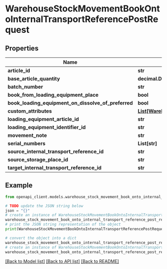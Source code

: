 # WarehouseStockMovementBookOntoInternalTransportReferencePostRequest


## Properties

Name | Type | Description | Notes
------------ | ------------- | ------------- | -------------
**article_id** | **str** |  | 
**base_article_quantity** | **decimal.Decimal** |  | 
**batch_number** | **str** |  | [optional] 
**book_from_loading_equipment_place** | **bool** |  | [optional] 
**book_loading_equipment_on_dissolve_of_preferred** | **bool** |  | [optional] 
**custom_attributes** | [**List[WarehouseStockMovementBookDirectStockTransferPostRequestCustomAttributesInner]**](WarehouseStockMovementBookDirectStockTransferPostRequestCustomAttributesInner.md) |  | [optional] 
**loading_equipment_article_id** | **str** |  | [optional] 
**loading_equipment_identifier_id** | **str** |  | [optional] 
**movement_note** | **str** |  | [optional] 
**serial_numbers** | **List[str]** |  | [optional] 
**source_internal_transport_reference_id** | **str** |  | [optional] 
**source_storage_place_id** | **str** |  | [optional] 
**target_internal_transport_reference_id** | **str** |  | [optional] 

## Example

```python
from openapi_client.models.warehouse_stock_movement_book_onto_internal_transport_reference_post_request import WarehouseStockMovementBookOntoInternalTransportReferencePostRequest

# TODO update the JSON string below
json = "{}"
# create an instance of WarehouseStockMovementBookOntoInternalTransportReferencePostRequest from a JSON string
warehouse_stock_movement_book_onto_internal_transport_reference_post_request_instance = WarehouseStockMovementBookOntoInternalTransportReferencePostRequest.from_json(json)
# print the JSON string representation of the object
print(WarehouseStockMovementBookOntoInternalTransportReferencePostRequest.to_json())

# convert the object into a dict
warehouse_stock_movement_book_onto_internal_transport_reference_post_request_dict = warehouse_stock_movement_book_onto_internal_transport_reference_post_request_instance.to_dict()
# create an instance of WarehouseStockMovementBookOntoInternalTransportReferencePostRequest from a dict
warehouse_stock_movement_book_onto_internal_transport_reference_post_request_from_dict = WarehouseStockMovementBookOntoInternalTransportReferencePostRequest.from_dict(warehouse_stock_movement_book_onto_internal_transport_reference_post_request_dict)
```
[[Back to Model list]](../README.md#documentation-for-models) [[Back to API list]](../README.md#documentation-for-api-endpoints) [[Back to README]](../README.md)


